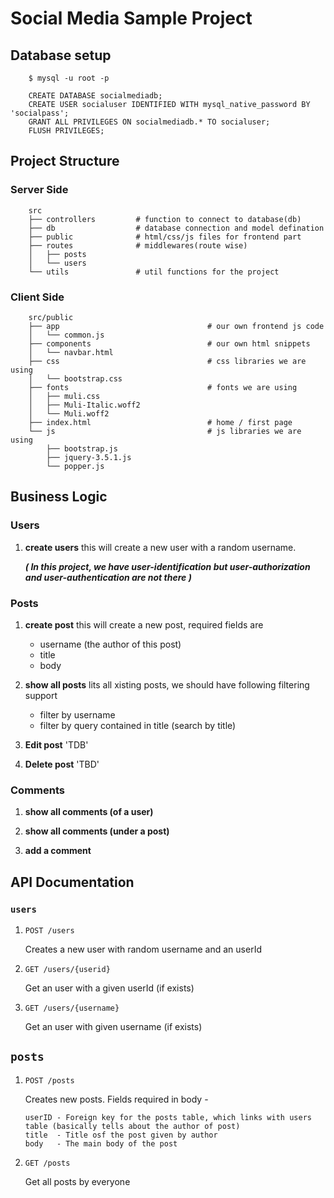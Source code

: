  # Social Media Sample Project

## Database setup
```shell
    $ mysql -u root -p
```
```mysql
    CREATE DATABASE socialmediadb;
    CREATE USER socialuser IDENTIFIED WITH mysql_native_password BY 'socialpass';
    GRANT ALL PRIVILEGES ON socialmediadb.* TO socialuser;
    FLUSH PRIVILEGES;
```

## Project Structure

### Server Side
```shell
    src
    ├── controllers         # function to connect to database(db)
    ├── db                  # database connection and model defination
    ├── public              # html/css/js files for frontend part
    ├── routes              # middlewares(route wise)
    │   ├── posts
    │   └── users
    └── utils               # util functions for the project
```
### Client Side
```shell
    src/public 
    ├── app                                 # our own frontend js code 
    │   └── common.js  
    ├── components                          # our own html snippets
    │   └── navbar.html
    ├── css                                 # css libraries we are using
    │   └── bootstrap.css
    ├── fonts                               # fonts we are using
    │   ├── muli.css
    │   ├── Muli-Italic.woff2
    │   └── Muli.woff2
    ├── index.html                          # home / first page
    └── js                                  # js libraries we are using 
        ├── bootstrap.js
        ├── jquery-3.5.1.js
        └── popper.js
```

## Business Logic
 
### Users
 
1. **create users**
    this will create a new user with a random username.  
    
    ***( In this project, we have user-identification but user-authorization and user-authentication are not there )***


### Posts

1. **create post**
    this will create a new post, required fields are  

    - username (the author of this post)
    - title 
    - body

2. **show all posts**
    lits all xisting posts, we should have following filtering  support  

    - filter by username
    - filter by query contained in title (search by title)

3. **Edit post**  'TDB'

4. **Delete post** 'TBD'


### Comments

1. **show all comments (of a user)**

2. **show all comments (under a post)**

3. **add a comment**


## API Documentation

### `users`

1. `POST /users`

    Creates a new user with random username and an userId

2. `GET /users/{userid}`

    Get an user with a given userId (if exists)

3. `GET /users/{username}`

    Get an user with given username (if exists)

## `posts`

1. `POST /posts`

    Creates new posts.
    Fields required in body -
    
    ```
    userID - Foreign key for the posts table, which links with users table (basically tells about the author of post) 
    title  - Title osf the post given by author
    body   - The main body of the post
    ```

2. `GET /posts`

    Get all posts by everyone